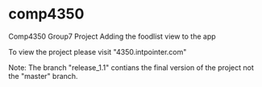 # comp4350
Comp4350 Group7 Project
Adding the foodlist view to the app

To view the project please visit "4350.intpointer.com"

Note: The branch "release_1.1" contians the final version of the project not the "master" branch.

